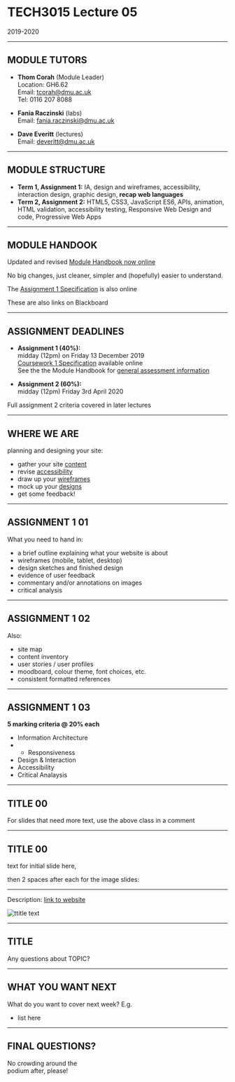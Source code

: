# TECH3015 Lecture 05

2019-2020

---

## MODULE TUTORS

- **Thom Corah** (Module Leader)  
Location: GH6.62  
Email: tcorah@dmu.ac.uk  
Tel: 0116 207 8088

- **Fania Raczinski** (labs)  
Email: fania.raczinski@dmu.ac.uk

- **Dave Everitt** (lectures)  
Email: deveritt@dmu.ac.uk

---

## MODULE STRUCTURE

- **Term 1, Assignment 1:** IA, design and wireframes, accessibility, interaction design, graphic design, **recap web languages**
- **Term 2, Assignment 2:** HTML5, CSS3, JavaScript ES6, APIs, animation, HTML validation, accessibility testing, Responsive Web Design and code, Progressive Web Apps

---

## MODULE HANDOOK

Updated and revised [Module Handbook now online](https://daveeveritt.github.io/TECH3015/module-handbook.html)

No big changes, just cleaner, simpler and (hopefully) easier to understand.

The [Assignment 1 Specification](https://daveeveritt.github.io/TECH3015/coursework-01.html) is also online

These are also links on Blackboard

---

## ASSIGNMENT DEADLINES

- **Assignment 1 (40%):**  
midday (12pm) on Friday 13 December 2019  
[Coursework 1 Specification](https://daveeveritt.github.io/TECH3015/coursework-01.html) available online  
See the the Module Handbook for [general assessment information](https://daveeveritt.github.io/TECH3015/module-handbook.html#assessment)

- **Assignment 2 (60%):**  
midday (12pm) Friday 3rd April 2020

Full assignment 2 criteria covered in later lectures

---

## WHERE WE ARE

planning and designing your site:

  - gather your site [content](https://fania.github.io/presents/?DaveEveritt_TECH3015_lecture-03#/20)
  - revise [accessibility](https://fania.github.io/presents/?DaveEveritt_TECH3015_lecture-03#/5)
  - draw up your [wireframes](https://fania.github.io/presents/?DaveEveritt_TECH3015_lecture-03#/21)
  - mock up your [designs](https://fania.github.io/presents/?DaveEveritt_TECH3015_lecture-04#/6)
  - get some feedback!

---

## ASSIGNMENT 1 **01**

What you need to hand in:

- a brief outline explaining what your website is about
- wireframes (mobile, tablet, desktop)
- design sketches and finished design
- evidence of user feedback
- commentary and/or annotations on images
- critical analysis

---

## ASSIGNMENT 1 **02**

Also:

- site map
- content inventory
- user stories / user profiles
- moodboard, colour theme, font choices, etc.
- consistent formatted references

---

## ASSIGNMENT 1 **03**

**5 marking criteria @ 20% each**

- Information Architecture
- - Responsiveness
- Design & Interaction
- Accessibility
- Critical Analaysis

---

## TITLE **00**
<!-- .slide: class="crammed" -->

For slides that need more text, use the above class in a comment

---

<!-- EXAMPLE WITH BACKGROUND IMAGES AS SUBSECTIONS -->

## TITLE **00**

text for initial slide here,

then 2 spaces after each for the image slides:


<!-- .slide: data-background-image="https://raw.githubusercontent.com/DaveEveritt/TECH3015/master/imgs/IMAGE_NAME" data-background-size="contain" -->


<!-- .slide: data-background-image="https://raw.githubusercontent.com/DaveEveritt/TECH3015/master/imgs/IMAGE_NAME" data-background-size="contain" -->

---

<!-- BIG IMAGE EXAMPLE -->

Description: [link to website](URL)

![ttitle text](https://raw.githubusercontent.com/DaveEveritt/TECH3015/master/imgs/design/IMAGE_FILENAME)

---

## TITLE

Any questions about TOPIC?

---

## WHAT YOU WANT NEXT

What do you want to cover next week? E.g.

- list here

---

## FINAL QUESTIONS?

No crowding around the  
podium after, please!



